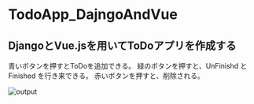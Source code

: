 # TodoApp_DajngoAndVue

## DjangoとVue.jsを用いてToDoアプリを作成する
青いボタンを押すとToDoを追加できる。
緑のボタンを押すと、UnFinishd と　Finished を行き来できる。
赤いボタンを押すと、削除される。

![output](https://user-images.githubusercontent.com/70735561/193016945-7d42ebfd-6e3c-45de-a8a4-ade4511f6eb8.gif)
